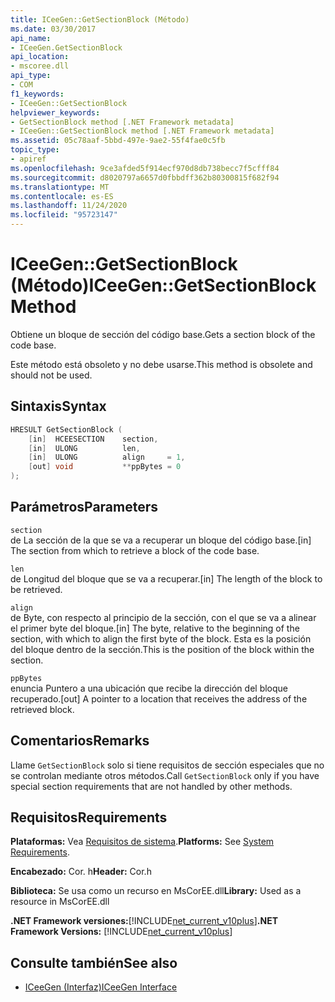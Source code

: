 ```yaml
---
title: ICeeGen::GetSectionBlock (Método)
ms.date: 03/30/2017
api_name:
- ICeeGen.GetSectionBlock
api_location:
- mscoree.dll
api_type:
- COM
f1_keywords:
- ICeeGen::GetSectionBlock
helpviewer_keywords:
- GetSectionBlock method [.NET Framework metadata]
- ICeeGen::GetSectionBlock method [.NET Framework metadata]
ms.assetid: 05c78aaf-5bbd-497e-9ae2-55f4fae0c5fb
topic_type:
- apiref
ms.openlocfilehash: 9ce3afded5f914ecf970d8db738becc7f5cfff84
ms.sourcegitcommit: d8020797a6657d0fbbdff362b80300815f682f94
ms.translationtype: MT
ms.contentlocale: es-ES
ms.lasthandoff: 11/24/2020
ms.locfileid: "95723147"
---
```

# <a name="iceegengetsectionblock-method"></a><span data-ttu-id="80175-102">ICeeGen::GetSectionBlock (Método)</span><span class="sxs-lookup"><span data-stu-id="80175-102">ICeeGen::GetSectionBlock Method</span></span>

<span data-ttu-id="80175-103">Obtiene un bloque de sección del código base.</span><span class="sxs-lookup"><span data-stu-id="80175-103">Gets a section block of the code base.</span></span>  
  
 <span data-ttu-id="80175-104">Este método está obsoleto y no debe usarse.</span><span class="sxs-lookup"><span data-stu-id="80175-104">This method is obsolete and should not be used.</span></span>  
  
## <a name="syntax"></a><span data-ttu-id="80175-105">Sintaxis</span><span class="sxs-lookup"><span data-stu-id="80175-105">Syntax</span></span>  
  
```cpp  
HRESULT GetSectionBlock (  
    [in]  HCEESECTION    section,
    [in]  ULONG          len,  
    [in]  ULONG          align     = 1,  
    [out] void           **ppBytes = 0  
);
```  
  
## <a name="parameters"></a><span data-ttu-id="80175-106">Parámetros</span><span class="sxs-lookup"><span data-stu-id="80175-106">Parameters</span></span>  

 `section`  
 <span data-ttu-id="80175-107">de La sección de la que se va a recuperar un bloque del código base.</span><span class="sxs-lookup"><span data-stu-id="80175-107">[in] The section from which to retrieve a block of the code base.</span></span>  
  
 `len`  
 <span data-ttu-id="80175-108">de Longitud del bloque que se va a recuperar.</span><span class="sxs-lookup"><span data-stu-id="80175-108">[in] The length of the block to be retrieved.</span></span>  
  
 `align`  
 <span data-ttu-id="80175-109">de Byte, con respecto al principio de la sección, con el que se va a alinear el primer byte del bloque.</span><span class="sxs-lookup"><span data-stu-id="80175-109">[in] The byte, relative to the beginning of the section, with which to align the first byte of the block.</span></span> <span data-ttu-id="80175-110">Esta es la posición del bloque dentro de la sección.</span><span class="sxs-lookup"><span data-stu-id="80175-110">This is the position of the block within the section.</span></span>  
  
 `ppBytes`  
 <span data-ttu-id="80175-111">enuncia Puntero a una ubicación que recibe la dirección del bloque recuperado.</span><span class="sxs-lookup"><span data-stu-id="80175-111">[out] A pointer to a location that receives the address of the retrieved block.</span></span>  
  
## <a name="remarks"></a><span data-ttu-id="80175-112">Comentarios</span><span class="sxs-lookup"><span data-stu-id="80175-112">Remarks</span></span>  

 <span data-ttu-id="80175-113">Llame `GetSectionBlock` solo si tiene requisitos de sección especiales que no se controlan mediante otros métodos.</span><span class="sxs-lookup"><span data-stu-id="80175-113">Call `GetSectionBlock` only if you have special section requirements that are not handled by other methods.</span></span>  
  
## <a name="requirements"></a><span data-ttu-id="80175-114">Requisitos</span><span class="sxs-lookup"><span data-stu-id="80175-114">Requirements</span></span>  

 <span data-ttu-id="80175-115">**Plataformas:** Vea [Requisitos de sistema](../../get-started/system-requirements.md).</span><span class="sxs-lookup"><span data-stu-id="80175-115">**Platforms:** See [System Requirements](../../get-started/system-requirements.md).</span></span>  
  
 <span data-ttu-id="80175-116">**Encabezado:** Cor. h</span><span class="sxs-lookup"><span data-stu-id="80175-116">**Header:** Cor.h</span></span>  
  
 <span data-ttu-id="80175-117">**Biblioteca:** Se usa como un recurso en MsCorEE.dll</span><span class="sxs-lookup"><span data-stu-id="80175-117">**Library:** Used as a resource in MsCorEE.dll</span></span>  
  
 <span data-ttu-id="80175-118">**.NET Framework versiones:**[!INCLUDE[net_current_v10plus](../../../../includes/net-current-v10plus-md.md)]</span><span class="sxs-lookup"><span data-stu-id="80175-118">**.NET Framework Versions:** [!INCLUDE[net_current_v10plus](../../../../includes/net-current-v10plus-md.md)]</span></span>  
  
## <a name="see-also"></a><span data-ttu-id="80175-119">Consulte también</span><span class="sxs-lookup"><span data-stu-id="80175-119">See also</span></span>

- [<span data-ttu-id="80175-120">ICeeGen (Interfaz)</span><span class="sxs-lookup"><span data-stu-id="80175-120">ICeeGen Interface</span></span>](iceegen-interface.md)
